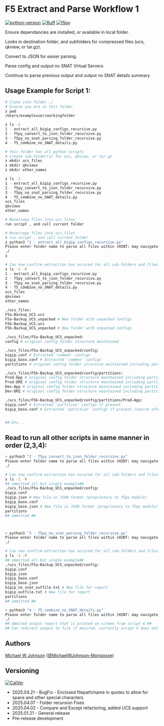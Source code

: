 # F5 Extract and Parse Workflow 1
[![python-version](https://img.shields.io/badge/python-3.13.1-blue)](https://www.python.org/downloads/)
[![Ruff](https://img.shields.io/endpoint?url=https://raw.githubusercontent.com/astral-sh/ruff/main/assets/badge/v2.json)](https://github.com/astral-sh/ruff)
[![f5py](https://img.shields.io/badge/f5py-0.3.0-red)](https://pypi.org/project/f5py)

Ensure dependancies are installed, or available in local folder.

Looks in destination folder, and subfolders for compressed files (ucs, qkview, or tar.gz).

Convert to JSON for easier parsing.

Parse config and output no SNAT Virtual Servers

Continue to parse previous output and output no SNAT details summary

## Usage Example for Script 1:
```bash
# Clone into folder ./
# Ensure you are in this folder
❯ pwd
/Users/exampleuser/workingfolder

❯ ls -1
1 - extract_all_bigip_configs_recursive.py
2 - f5py_convert_to_json_folder_recursive.py
3 - f5py_no_snat_parsing_folder_recursive.py
4 - f5_combine_no_SNAT_details.py

# this folder has all python scripts
# create sub-folder(s) for ucs, qkview, or tar.gz
❯ mkdir ucs_files
❯ mkdir qkviews
❯ mkdir other_names

❯ ls -1
1 - extract_all_bigip_configs_recursive.py
2 - f5py_convert_to_json_folder_recursive.py
3 - f5py_no_snat_parsing_folder_recursive.py
4 - f5_combine_no_SNAT_details.py
ucs_files
qkviews
other_names

# Move/copy files into ucs_files
run script , and call current folder

# Move/copy files into ucs_files
# run script , and call current folder
❯ python3 "1 - extract_all_bigip_configs_recursive.py"
Please enter folder name to parse all files within (HINT: may navigate back a folder with ../FOLDERNAME )
./
❯

# Can now confirm extraction has occured for all sub-folders and files
❯ ls -1 -R
1 - extract_all_bigip_configs_recursive.py
2 - f5py_convert_to_json_folder_recursive.py
3 - f5py_no_snat_parsing_folder_recursive.py
4 - f5_combine_no_SNAT_details.py
ucs_files
qkviews
other_names

./ucs_files:
F5a-Backup_UCS.ucs
F5a-Backup_UCS_unpacked # New folder with unpacked configs
F5b-Backup_UCS.ucs
F5b-Backup_UCS_unpacked # New folder with unpacked configs

./ucs_files/F5a-Backup_UCS_unpacked:
config # original config folder structure maintained

./ucs_files/F5a-Backup_UCS_unpacked/config:
bigip.conf # Extracted 'common' configs
bigip_base.conf # Extracted 'common' configs
partitions # original config folder structure maintained including partitions

./ucs_files/F5b-Backup_UCS_unpacked/config/partitions:
Prod-App # original config folder structure maintained including partitions
Prod-DMZ # original config folder structure maintained including partitions
Dev-App # original config folder structure maintained including partitions
Dev-DMZ # original config folder structure maintained including partitions

./ucs_files/F5b-Backup_UCS_unpacked/config/partitions/Prod-App:
bigip.conf # Extracted 'partition' configs if present
bigip_base.conf # Extracted 'partition' configs if present (source often may not always have a bigip_base.conf)


## Etc...
```

## Read to run all other scripts in same manner in order (2,3,4):
```bash
> python3 "2 - f5py_convert_to_json_folder_recursive.py"
Please enter folder name to parse all files within (HINT: may navigate back a folder with ../FOLDERNAME )
./

# Can now confirm extraction has occured for all sub-folders and files from script 2
❯ ls -1 -R
## ommitted all but single example##
./ucs_files/F5a-Backup_UCS_unpacked/config:
bigip.conf
bigip.json # New file in JSON format (proprietary to f5py module)
bigip_base.conf
bigip_base.json # New file in JSON format (proprietary to f5py module)
partitions
## ommitted ##



> python3 "3 - f5py_no_snat_parsing_folder_recursive.py"
Please enter folder name to parse all files within (HINT: may navigate back a folder with ../FOLDERNAME )
./

# Can now confirm extraction has occured for all sub-folders and files
❯ ls -1 -R
## ommitted all but single example##
./ucs_files/F5a-Backup_UCS_unpacked/config:
bigip.conf
bigip.json
bigip_base.conf
bigip_base.json
bigip_no_snat_outfile.txt # New file for report
bigip_outfile.txt # New file for report
partitions
## ommitted ##

> python3 "4 - f5_combine_no_SNAT_details.py"
Please enter folder name to parse all files within (HINT: may navigate back a folder with ../FOLDERNAME )
./
## Ommited output report that is printed on screen from script 4 ##
## Can redirect output to file if desired, currently script 4 does not create any files
```

## Authors
[Michael W Johnson](mailto:michael.johnson2@cdw.com)  ([@MichaelWJohnson-Mongoose](https://github.com/MichaelWJohnson-Mongoose))

## Versioning
[![CalVer](https://img.shields.io/static/v1?label=CalVer&message=YY.0M.0D)](https://calver.org/)

* 2025.04.21 - BugFix - Enclosed filepath/name in quotes to allow for space and other special characters
* 2025.04.07 - Folder recursion Fixes
* 2025.04.02 - Compare and Except refactoring, added UCS support
* 2025.01.21 - General release
* Pre-release development
